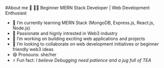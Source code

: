 #About me 👋
🧑‍💻 Beginner MERN Stack Developer | Web Development Enthusiast
  
- 🌱 I’m currently learning MERN Stack (MongoDB, Express.js, React.js, Node.js)
- 🚀 Passionate and hignly intrested in Web3 industry
- 🔭 I’m working on building exciting web applications and projects  
- 👯 I’m looking to collaborate on  web development initiatives or beginner friendly web3 ideas
- 😄 Pronouns: she/her
- ⚡ Fun fact: *I believe Debugging need patience and a jug full of TEA*
